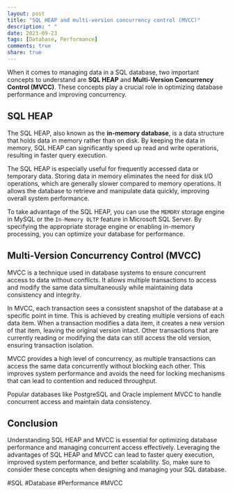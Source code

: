 ```yaml
---
layout: post
title: "SQL HEAP and multi-version concurrency control (MVCC)"
description: " "
date: 2023-09-23
tags: [Database, Performance]
comments: true
share: true
---
```


When it comes to managing data in a SQL database, two important concepts to understand are **SQL HEAP** and **Multi-Version Concurrency Control (MVCC)**. These concepts play a crucial role in optimizing database performance and improving concurrency.

## SQL HEAP

The SQL HEAP, also known as the **in-memory database**, is a data structure that holds data in memory rather than on disk. By keeping the data in memory, SQL HEAP can significantly speed up read and write operations, resulting in faster query execution.

The SQL HEAP is especially useful for frequently accessed data or temporary data. Storing data in memory eliminates the need for disk I/O operations, which are generally slower compared to memory operations. It allows the database to retrieve and manipulate data quickly, improving overall system performance.

To take advantage of the SQL HEAP, you can use the `MEMORY` storage engine in MySQL or the `In-Memory OLTP` feature in Microsoft SQL Server. By specifying the appropriate storage engine or enabling in-memory processing, you can optimize your database for performance.

## Multi-Version Concurrency Control (MVCC)

MVCC is a technique used in database systems to ensure concurrent access to data without conflicts. It allows multiple transactions to access and modify the same data simultaneously while maintaining data consistency and integrity.

In MVCC, each transaction sees a consistent snapshot of the database at a specific point in time. This is achieved by creating multiple versions of each data item. When a transaction modifies a data item, it creates a new version of that item, leaving the original version intact. Other transactions that are currently reading or modifying the data can still access the old version, ensuring transaction isolation.

MVCC provides a high level of concurrency, as multiple transactions can access the same data concurrently without blocking each other. This improves system performance and avoids the need for locking mechanisms that can lead to contention and reduced throughput.

Popular databases like PostgreSQL and Oracle implement MVCC to handle concurrent access and maintain data consistency.

## Conclusion

Understanding SQL HEAP and MVCC is essential for optimizing database performance and managing concurrent access effectively. Leveraging the advantages of SQL HEAP and MVCC can lead to faster query execution, improved system performance, and better scalability. So, make sure to consider these concepts when designing and managing your SQL database.

#SQL #Database #Performance #MVCC
